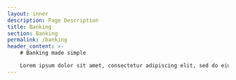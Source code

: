 ```yaml
---
layout: inner
description: Page Description
title: Banking
section: Banking
permalink: /banking
header_content: >- 
    # Banking made simple

    Lorem ipsum dolor sit amet, consectetur adipiscing elit, sed do eiusmod tempor incididunt ut labore et dolore magna aliqua. Ut enim ad minim veniam, quis nostrud exercitation ullamco laboris nisi ut aliquip ex ea commodo.
---
```

